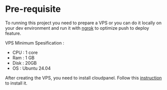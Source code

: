 # Pre-requisite

To running this project you need to prepare a VPS or you can do it locally on your dev environment and run it with [ngrok](https://ngrok.com) to optimize push to deploy feature.



VPS Minimum Spesification :

* CPU : 1 core
* Ram : 1 GB
* Disk : 20GB
* OS : Ubuntu 24.04



After creating the VPS, you need to install cloudpanel. Follow this [instruction](https://www.cloudpanel.io/docs/v2/getting-started/other/) to install it.



